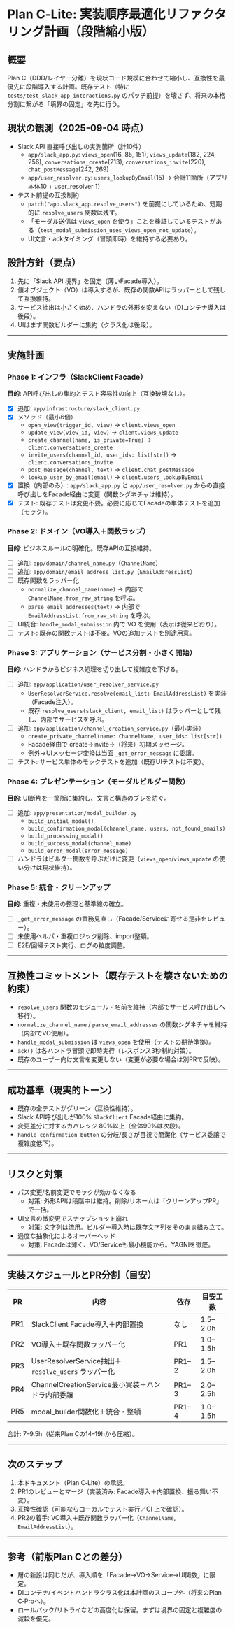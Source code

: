 # Plan C‑Lite: 実装順序最適化リファクタリング計画（段階縮小版）

## 概要
Plan C（DDD/レイヤー分離）を現状コード規模に合わせて縮小し、互換性を最優先に段階導入する計画。既存テスト（特に `tests/test_slack_app_interactions.py` のパッチ前提）を壊さず、将来の本格分割に繋がる「境界の固定」を先に行う。

## 現状の観測（2025-09-04 時点）
- Slack API 直接呼び出しの実測箇所（計10件）
  - `app/slack_app.py`: `views_open`(16, 85, 151), `views_update`(182, 224, 256), `conversations_create`(213), `conversations_invite`(220), `chat_postMessage`(242, 269)
  - `app/user_resolver.py`: `users_lookupByEmail`(15) → 合計11箇所（アプリ本体10 + user_resolver 1）
- テスト前提の互換制約
  - `patch("app.slack_app.resolve_users")` を前提にしているため、短期的に `resolve_users` 関数は残す。
  - 「モーダル送信は `views_open` を使う」ことを検証しているテストがある（`test_modal_submission_uses_views_open_not_update`）。
  - UI文言・ackタイミング（冒頭即時）を維持する必要あり。

## 設計方針（要点）
1) 先に「Slack API 境界」を固定（薄いFacade導入）。
2) 値オブジェクト（VO）は導入するが、既存の関数APIはラッパーとして残して互換維持。
3) サービス抽出は小さく始め、ハンドラの外形を変えない（DIコンテナ導入は後段）。
4) UIはまず関数ビルダーに集約（クラス化は後段）。

---
## 実施計画

### Phase 1: インフラ（SlackClient Facade）
**目的**: API呼び出しの集約とテスト容易性の向上（互換破壊なし）。

- [x] 追加: `app/infrastructure/slack_client.py`
- [x] メソッド（最小6個）
  - `open_view(trigger_id, view)` → `client.views_open`
  - `update_view(view_id, view)` → `client.views_update`
  - `create_channel(name, is_private=True)` → `client.conversations_create`
  - `invite_users(channel_id, user_ids: list[str])` → `client.conversations_invite`
  - `post_message(channel, text)` → `client.chat_postMessage`
  - `lookup_user_by_email(email)` → `client.users_lookupByEmail`
- [x] 置換（内部のみ）: `app/slack_app.py` と `app/user_resolver.py` からの直接呼び出しをFacade経由に変更（関数シグネチャは維持）。
- [x] テスト: 既存テストは変更不要。必要に応じてFacadeの単体テストを追加（モック）。

### Phase 2: ドメイン（VO導入＋関数ラップ）
**目的**: ビジネスルールの明確化。既存APIの互換維持。

- [ ] 追加: `app/domain/channel_name.py`（`ChannelName`）
- [ ] 追加: `app/domain/email_address_list.py`（`EmailAddressList`）
- [ ] 既存関数をラッパー化
  - `normalize_channel_name(name)` → 内部で `ChannelName.from_raw_string` を呼ぶ。
  - `parse_email_addresses(text)` → 内部で `EmailAddressList.from_raw_string` を呼ぶ。
- [ ] UI統合: `handle_modal_submission` 内で VO を使用（表示は従来どおり）。
- [ ] テスト: 既存の関数テストは不変。VOの追加テストを別途用意。

### Phase 3: アプリケーション（サービス分割・小さく開始）
**目的**: ハンドラからビジネス処理を切り出して複雑度を下げる。

- [ ] 追加: `app/application/user_resolver_service.py`
  - `UserResolverService.resolve(email_list: EmailAddressList)` を実装（Facade注入）。
  - 既存 `resolve_users(slack_client, email_list)` はラッパーとして残し、内部でサービスを呼ぶ。
- [ ] 追加: `app/application/channel_creation_service.py`（最小実装）
  - `create_private_channel(name: ChannelName, user_ids: list[str])`
  - Facade経由で create→invite→（将来）初期メッセージ。
  - 例外→UIメッセージ変換は当面 `_get_error_message` に委譲。
- [ ] テスト: サービス単体のモックテストを追加（既存UIテストは不変）。

### Phase 4: プレゼンテーション（モーダルビルダー関数）
**目的**: UI断片を一箇所に集約し、文言と構造のブレを防ぐ。

- [ ] 追加: `app/presentation/modal_builder.py`
  - `build_initial_modal()`
  - `build_confirmation_modal(channel_name, users, not_found_emails)`
  - `build_processing_modal()`
  - `build_success_modal(channel_name)`
  - `build_error_modal(error_message)`
- [ ] ハンドラはビルダー関数を呼ぶだけに変更（`views_open`/`views_update` の使い分けは現状維持）。

### Phase 5: 統合・クリーンアップ
**目的**: 重複・未使用の整理と基準線の確立。

- [ ] `_get_error_message` の責務見直し（Facade/Serviceに寄せる是非をレビュー）。
- [ ] 未使用ヘルパ・重複ロジック削除、import整頓。
- [ ] E2E/回帰テスト実行、ログの粒度調整。

---
## 互換性コミットメント（既存テストを壊さないための約束）
- `resolve_users` 関数のモジュール・名前を維持（内部でサービス呼び出しへ移行）。
- `normalize_channel_name` / `parse_email_addresses` の関数シグネチャを維持（内部でVO使用）。
- `handle_modal_submission` は `views_open` を使用（テストの期待準拠）。
- `ack()` は各ハンドラ冒頭で即時実行（レスポンス3秒制約対策）。
- 既存のユーザー向け文言を変更しない（変更が必要な場合は別PRで反映）。

---
## 成功基準（現実的トーン）
- 既存の全テストがグリーン（互換性維持）。
- Slack API呼び出しが100% `SlackClient` Facade経由に集約。
- 変更差分に対するカバレッジ 80%以上（全体90%は次段）。
- `handle_confirmation_button` の分岐/長さが目視で簡潔化（サービス委譲で複雑度低下）。

---
## リスクと対策
- パス変更/名前変更でモックが効かなくなる
  - 対策: 外形APIは段階中は維持。削除/リネームは「クリーンアップPR」で一括。
- UI文言の微変更でスナップショット崩れ
  - 対策: 文字列は流用。ビルダー導入時は既存文字列をそのまま組み立て。
- 過度な抽象化によるオーバーヘッド
  - 対策: Facadeは薄く、VO/Serviceも最小機能から。YAGNIを徹底。

---
## 実装スケジュールとPR分割（目安）
| PR | 内容 | 依存 | 目安工数 |
|---|---|---|---|
| PR1 | SlackClient Facade導入＋内部置換 | なし | 1.5–2.0h |
| PR2 | VO導入＋既存関数ラッパー化 | PR1 | 1.0–1.5h |
| PR3 | UserResolverService抽出＋`resolve_users` ラッパー化 | PR1–2 | 1.5–2.0h |
| PR4 | ChannelCreationService最小実装＋ハンドラ内部委譲 | PR1–3 | 2.0–2.5h |
| PR5 | modal_builder関数化＋統合・整頓 | PR1–4 | 1.0–1.5h |

合計: 7–9.5h（従来Plan Cの14–19hから圧縮）。

---
## 次のステップ
1. 本ドキュメント（Plan C‑Lite）の承認。
2. PR1のレビューとマージ（実装済み: Facade導入＋内部置換、振る舞い不変）。
3. 互換性確認（可能ならローカルでテスト実行／CI 上で確認）。
4. PR2の着手: VO導入＋既存関数ラッパー化（`ChannelName`, `EmailAddressList`）。

---
## 参考（前版Plan Cとの差分）
- 層の新設は同じだが、導入順を「Facade→VO→Service→UI関数」に限定。
- DIコンテナ/イベントハンドラクラス化は本計画のスコープ外（将来のPlan C‑Proへ）。
- ロールバック/リトライなどの高度化は保留。まずは境界の固定と複雑度の減殺を優先。
